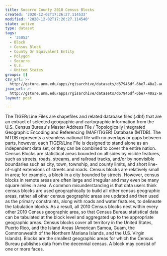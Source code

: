```yaml
---
title: Socorro County 2010 Census Blocks
created: '2020-12-02T17:26:27.114533'
modified: '2020-12-02T17:26:27.114540'
state: active
type: dataset
tags:
  - '35053'
  - Block
  - Census Block
  - County Or Equivalent Entity
  - Polygon
  - Socorro
  - U.s.
  - United States
groups: []
csv_url: >-
  http://gstore.unm.edu/apps/rgisarchive/datasets/d67946df-6be7-40a2-ae6a-1d2c9f0117ea/tl_2010_35053_tabblock10.derived.csv
json_url: >-
  http://gstore.unm.edu/apps/rgisarchive/datasets/d67946df-6be7-40a2-ae6a-1d2c9f0117ea/tl_2010_35053_tabblock10.derived.json
layout: post

---
```

The TIGER/Line Files are shapefiles and related database files (.dbf) that are an extract of selected geographic and cartographic information from the U.S. Census Bureau's Master Address File / Topologically Integrated Geographic Encoding and Referencing (MAF/TIGER) Database (MTDB).  The MTDB represents a seamless national file with no overlaps or gaps between parts, however, each TIGER/Line File is designed to stand alone as an independent data set, or they can be combined to cover the entire nation.  Census Blocks are statistical areas bounded on all sides by visible features, such as streets, roads, streams, and railroad tracks, and/or by nonvisible boundaries such as city, town, township, and county limits, and short line-of-sight extensions of streets and roads.  Census blocks are relatively small in area; for example, a block in a city bounded by streets.  However, census blocks in remote areas are often large and irregular and may even be many square miles in area.  A common misunderstanding is that data users think census blocks are used geographically to build all other census geographic areas, rather all other census geographic areas are updated and then used as the primary constraints, along with roads and water features, to delineate the tabulation blocks.  As a result, all 2010 Census blocks nest within every other 2010 Census geographic area, so that Census Bureau statistical data can be tabulated at the block level and aggregated up to the appropriate geographic areas.  Census blocks cover all territory in the United States, Puerto Rico, and the Island Areas (American Samoa, Guam, the Commonwealth of the Northern Mariana Islands, and the U.S. Virgin Islands).  Blocks are the smallest geographic areas for which the Census Bureau publishes data from the decennial census.  A block may consist of one or more faces.  

